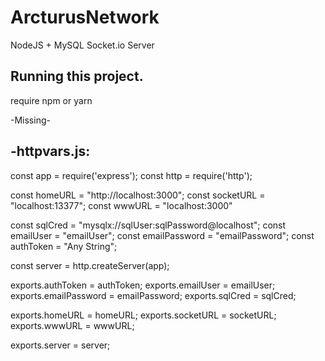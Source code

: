 # ArcturusNetwork
NodeJS + MySQL  Socket.io Server 


Running this project.
-----------------------
require npm or yarn

-Missing-

-httpvars.js: 
----
const app = require('express');
const http = require('http');


const homeURL = "http://localhost:3000";
const socketURL = "localhost:13377";
const wwwURL = "localhost:3000"

const sqlCred = "mysqlx://sqlUser:sqlPassword@localhost";
const emailUser = "emailUser";
const emailPassword = "emailPassword";
const authToken = "Any String";


const server = http.createServer(app);

exports.authToken = authToken;
exports.emailUser = emailUser;
exports.emailPassword = emailPassword;
exports.sqlCred = sqlCred;

exports.homeURL = homeURL;
exports.socketURL = socketURL;
exports.wwwURL = wwwURL;

exports.server = server;


